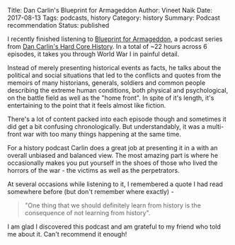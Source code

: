 Title: Dan Carlin's Blueprint for Armageddon
Author: Vineet Naik
Date: 2017-08-13
Tags: podcasts, history
Category: history
Summary: Podcast recommendation
Status: published


I recently finished listening to
[Blueprint for Armageddon](http://www.dancarlin.com/home-hh-54/), a
podcast series from
[Dan Carlin's Hard Core History](http://www.dancarlin.com/hardcore-history-series/). In
a total of ~22 hours across 6 episodes, it takes you through World War
I in painful detail.

Instead of merely presenting historical events as facts, he talks
about the political and social situations that led to the conflicts
and quotes from the memoirs of many historians, generals, soldiers and
common people describing the extreme human conditions, both physical
and psychological, on the battle field as well as the "home front". In
spite of it's length, it's entertaining to the point that it feels
almost like fiction.

There's a lot of content packed into each episode though and sometimes
it did get a bit confusing chronologically. But understandably, it was
a multi-front war with too many things happening at the same time.

For a history podcast Carlin does a great job at presenting it in a
with an overall unbiased and balanced view. The most amazing part is
where he occasionally makes you put yourself in the shoes of those who
lived the horrors of the war - the victims as well as the
perpetrators.

At several occasions while listening to it, I remembered a quote I had
read somewhere before (but don't remember where exactly) -

> "One thing that we should definitely learn from history is the consequence of not learning from history".

I am glad I discovered this podcast and am grateful to my friend who
told me about it. Can't recommend it enough!
